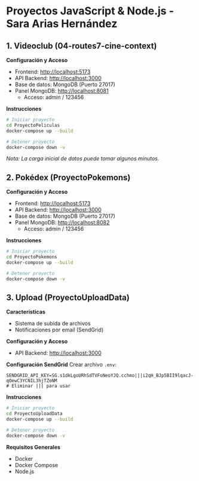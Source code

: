 # Proyectos JavaScript & Node.js - Sara Arias Hernández

## 1. Videoclub (04-routes7-cine-context)

**Configuración y Acceso**
- Frontend: [http://localhost:5173](http://localhost:5173)
- API Backend: [http://localhost:3000](http://localhost:3000)
- Base de datos: MongoDB (Puerto 27017)
- Panel MongoDB: [http://localhost:8081](http://localhost:8081)
  - Acceso: admin / 123456

**Instrucciones**
```bash
# Iniciar proyecto
cd ProyectoPeliculas
docker-compose up --build

# Detener proyecto
docker-compose down -v
```

*Nota: La carga inicial de datos puede tomar algunos minutos.*

## 2. Pokédex (ProyectoPokemons)

**Configuración y Acceso**
- Frontend: [http://localhost:5173](http://localhost:5173)
- API Backend: [http://localhost:3000](http://localhost:3000)
- Base de datos: MongoDB (Puerto 27017)
- Panel MongoDB: [http://localhost:8082](http://localhost:8082)
  - Acceso: admin / 123456

**Instrucciones**
```bash
# Iniciar proyecto
cd ProyectoPokemons
docker-compose up --build

# Detener proyecto
docker-compose down -v
```

## 3. Upload (ProyectoUploadData)

**Características**
- Sistema de subida de archivos
- Notificaciones por email (SendGrid)

**Configuración y Acceso**
- API Backend: [http://localhost:3000](http://localhost:3000)

**Configuración SendGrid**
Crear archivo `.env`:
```env
SENDGRID_API_KEY=SG.s1dkLgoURhSdTVFoNeoYJQ.cchmo|||i2qH_BJp5BII9lqacJ-qOewC3YCNIL3hjTZoNM
# Eliminar ||| para usar
```

**Instrucciones**
```bash
# Iniciar proyecto
cd ProyectoUploadData
docker-compose up --build

# Detener proyecto
docker-compose down -v
```

**Requisitos Generales**
- Docker
- Docker Compose
- Node.js
